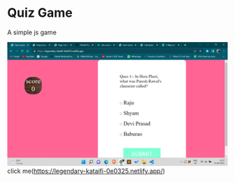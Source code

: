 # Quiz Game
A simple js game
  
  ![My Remote Image](https://github.com/umanggoel2001/devsnestweb/blob/master/tha11/Screenshot%20(670).png)
click me(https://legendary-kataifi-0e0325.netlify.app/)
